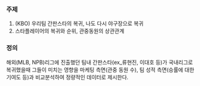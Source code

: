 ### 주제

1. (KBO) 우리팀 간판스타의 복귀, 나도 다시 야구장으로 복귀
2. 스타플레이어의 복귀와 순위, 관중동원의 상관관계
 
### 정의

해외(MLB, NPB)리그에 진출했던 팀내 간판스타(ex_류현진, 이대호 등)가 국내리그로 복귀했을때
그들이 미치는 영향을 마케팅 측면(관중 동원 수), 팀 성적 측면(승률에 대한 기여도 등)과 비교분석하여
정량적인 데이터로 제시한다.